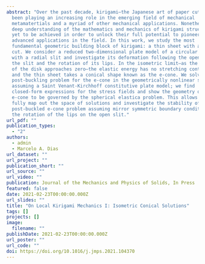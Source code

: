 ```yaml
---
abstract: "Over the past decade, kirigami—the Japanese art of paper cutting—has
  been playing an increasing role in the emerging field of mechanical
  metamatertials and a myriad of other mechanical applications. Nonetheless, a
  deep understanding of the mathematics and mechanics of kirigami structures is
  yet to be achieved in order to unlock their full potential to pioneer more
  advanced applications in the field. In this work, we study the most
  fundamental geometric building block of kirigami: a thin sheet with a single
  cut. We consider a reduced two-dimensional plate model of a circular thin disk
  with a radial slit and investigate its deformation following the opening of
  the slit and the rotation of its lips. In the isometric limit—as the thickness
  of the disk approaches zero—the elastic energy has no stretching contribution
  and the thin sheet takes a conical shape known as the e-cone. We solve the
  post-buckling problem for the e-cone in the geometrically nonlinear setting
  assuming a Saint Venant-Kirchhoff constitutive plate model; we find
  closed-form expressions for the stress fields and show the geometry of the
  e-cone to be governed by the spherical elastica problem. This allows us to
  fully map out the space of solutions and investigate the stability of the
  post-buckled e-cone problem assuming mirror symmetric boundary conditions on
  the rotation of the lips on the open slit."
url_pdf: ""
publication_types:
  - "2"
authors:
  - admin
  - Marcelo A. Dias
url_dataset: ""
url_project: ""
publication_short: ""
url_source: ""
url_video: ""
publication: Journal of the Mechanics and Physics of Solids, In Press
featured: false
date: 2021-02-23T00:00:00.000Z
url_slides: ""
title: "On Local Kirigami Mechanics I: Isometric Conical Solutions"
tags: []
projects: []
image:
  filename: ""
publishDate: 2021-02-23T00:00:00.000Z
url_poster: ""
url_code: ""
doi: https://doi.org/10.1016/j.jmps.2021.104370
---
```

